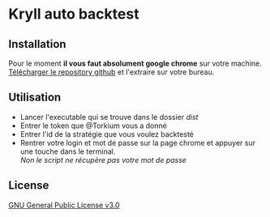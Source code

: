 # Kryll auto backtest

## Installation

Pour le moment **il vous faut absolument google chrome** sur votre machine.\
[Télécharger le repository github](https://github.com/Thomas-Houtrique/Krl-backtest/archive/main.zip) et l'extraire sur votre bureau.

## Utilisation
- Lancer l'executable qui se trouve dans le dossier *dist*
- Entrer le token que @Torkium vous a donné
- Entrer l'id de la stratégie que vous voulez backtesté
- Rentrer votre login et mot de passe sur la page chrome et appuyer sur une touche dans le terminal.\
*Non le script ne récupère pas votre mot de passe*

## License
[GNU General Public License v3.0](https://choosealicense.com/licenses/gpl-3.0/)